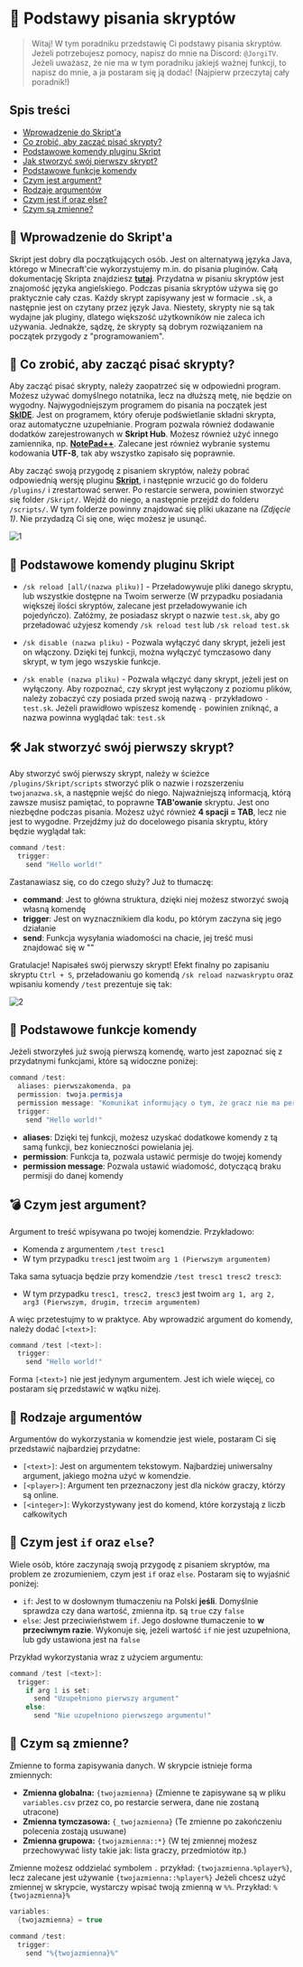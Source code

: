 # 🌵 Podstawy pisania skryptów

> Witaj! W tym poradniku przedstawię Ci podstawy pisania skryptów. Jeżeli potrzebujesz pomocy, napisz do mnie na Discord: `@JorgiTV`. Jeżeli uważasz, że nie ma w tym poradniku jakiejś ważnej funkcji, to napisz do mnie, a ja postaram się ją dodać! (Najpierw przeczytaj cały poradnik!)

## Spis treści
* [Wprowadzenie do Skript'a](#wprowadzenie_do_skript)
* [Co zrobić, aby zacząć pisać skrypty?](#co_zrobic_aby_zaczac)
* [Podstawowe komendy pluginu Skript](#podstawowe_komendy)
* [Jak stworzyć swój pierwszy skrypt?](#jak_stworzyc_skrypt)
* [Podstawowe funkcje komendy](#podstawowe_funkcje)
* [Czym jest argument?](#czym_jest_argument)
* [Rodzaje argumentów](#rodzaje_argumentow)
* [Czym jest if oraz else?](#if_oraz_else)
* [Czym są zmienne?](#czym_sa_zmienne)

## 🏓 <a name="wprowadzenie_do_skript">Wprowadzenie do Skript'a</a>
Skript jest dobry dla początkujących osób. Jest on alternatywą języka Java, którego w Minecraft'cie wykorzystujemy m.in. do pisania pluginów. Całą dokumentację Skripta znajdziesz **[tutaj](https://skriptlang.github.io/Skript/index.html)**. Przydatna w pisaniu skryptów jest znajomość języka angielskiego. Podczas pisania skryptów używa się go praktycznie cały czas. Każdy skrypt zapisywany jest w formacie `.sk`, a następnie jest on czytany przez język Java. Niestety, skrypty nie są tak wydajne jak pluginy, dlatego większość użytkowników nie zaleca ich używania. Jednakże, sądzę, że skrypty są dobrym rozwiązaniem na początek przygody z "programowaniem".

## 🔮 <a name="co_zrobic_aby_zaczac">Co zrobić, aby zacząć pisać skrypty?</a>
Aby zacząć pisać skrypty, należy zaopatrzeć się w odpowiedni program. Możesz używać domyślnego notatnika, lecz na dłuższą metę, nie będzie on wygodny. Najwygodniejszym programem do pisania na początek jest **[SkIDE](https://skide.liz3.net/)**. Jest on programem, który oferuje podświetlanie składni skrypta, oraz automatyczne uzupełnianie. Program pozwala również dodawanie dodatków zarejestrowanych w **Skript Hub**. Możesz również użyć innego zamiennika, np. **[NotePad++](https://notepad-plus-plus.org/downloads/)**. Zalecane jest również wybranie systemu kodowania **UTF-8**, tak aby wszystko zapisało się poprawnie.

Aby zacząć swoją przygodę z pisaniem skryptów, należy pobrać odpowiednią wersję pluginu **[Skript](https://github.com/SkriptLang/Skript/releases)**, i następnie wrzucić go do folderu `/plugins/` i zrestartować serwer. Po restarcie serwera, powinien stworzyć się folder `/Skript/`. Wejdź do niego, a następnie przejdź do folderu `/scripts/`. W tym folderze powinny znajdować się pliki ukazane na *(Zdjęcie 1)*. Nie przydadzą Ci się one, więc możesz je usunąć.

![1](img/1.PNG)

## 🍯 <a name="podstawowe_komendy">Podstawowe komendy pluginu Skript</a>
- `/sk reload [all/(nazwa pliku)]` - Przeładowywuje pliki danego skryptu, lub wszystkie dostępne na Twoim serwerze (W przypadku posiadania większej ilości skryptów, zalecane jest przeładowywanie ich pojedyńczo). Załóżmy, że posiadasz skrypt o nazwie `test.sk`, aby go przeładować użyjesz komendy `/sk reload test` lub `/sk reload test.sk`

- `/sk disable (nazwa pliku)` - Pozwala wyłączyć dany skrypt, jeżeli jest on włączony. Dzięki tej funkcji, można wyłączyć tymczasowo dany skrypt, w tym jego wszyskie funkcje.

- `/sk enable (nazwa pliku)` - Pozwala włączyć dany skrypt, jeżeli jest on wyłączony. Aby rozpoznać, czy skrypt jest wyłączony z poziomu plików, należy zobaczyć czy posiada przed swoją nazwą `-` przykładowo `-test.sk`. Jeżeli prawidłowo wpiszesz komendę `-` powinien zniknąć, a nazwa powinna wyglądać tak: `test.sk`

## 🛠️ <a name="jak_stworzyc_skrypt">Jak stworzyć swój pierwszy skrypt?</a>
Aby stworzyć swój pierwszy skrypt, należy w ścieżce `/plugins/Skript/scripts` stworzyć plik o nazwie i rozszerzeniu `twojanazwa.sk`, a następnie wejść do niego. Najważniejszą informacją, którą zawsze musisz pamiętać, to poprawne **TAB'owanie** skryptu. Jest ono niezbędne podczas pisania. Możesz użyć również **4 spacji = TAB**, lecz nie jest to wygodne. Przejdźmy już do docelowego pisania skryptu, który będzie wyglądał tak:

```java
command /test:
  trigger:
    send "Hello world!"
```

Zastanawiasz się, co do czego służy? Już to tłumaczę:

* **command**: Jest to główna struktura, dzięki niej możesz stworzyć swoją własną komendę
* **trigger**: Jest on wyznacznikiem dla kodu, po którym zaczyna się jego działanie
* **send**: Funkcja wysyłania wiadomości na chacie, jej treść musi znajdować się w ""

Gratulacje! Napisałeś swój pierwszy skrypt! Efekt finalny po zapisaniu skryptu `Ctrl + S`, przeładowaniu go komendą `/sk reload nazwaskryptu` oraz wpisaniu komendy `/test` prezentuje się tak:

![2](img/2.PNG)

## 🔐 <a name="podstawowe_funkcje">Podstawowe funkcje komendy</a>
Jeżeli stworzyłeś już swoją pierwszą komendę, warto jest zapoznać się z przydatnymi funkcjami, które są widoczne poniżej:

```java
command /test:
  aliases: pierwszakomenda, pa
  permission: twoja.permisja
  permission message: "Komunikat informujący o tym, że gracz nie ma permisji"
  trigger:
    send "Hello world!"
```

* **aliases**: Dzięki tej funkcji, możesz uzyskać dodatkowe komendy z tą samą funkcji, bez konieczności powielania jej.
* **permission**: Funkcja ta, pozwala ustawić permisje do twojej komendy
* **permission message**: Pozwala ustawić wiadomość, dotyczącą braku permisji do danej komendy

## 💣 <a name="czym_jest_argument">Czym jest argument?</a>
Argument to treść wpisywana po twojej komendzie. Przykładowo:
* Komenda z argumentem `/test tresc1`
* W tym przypadku `tresc1` jest twoim `arg 1 (Pierwszym argumentem)`

Taka sama sytuacja będzie przy komendzie `/test tresc1 tresc2 tresc3`:
* W tym przypadku `tresc1, tresc2, tresc3` jest twoim `arg 1, arg 2, arg3 (Pierwszym, drugim, trzecim argumentem)`

A więc przetestujmy to w praktyce. Aby wprowadzić argument do komendy, należy dodać `[<text>]`:

```java
command /test [<text>]:
  trigger:
    send "Hello world!"
```

Forma `[<text>]` nie jest jedynym argumentem. Jest ich wiele więcej, co postaram się przedstawić w wątku niżej.

## 📝 <a name="rodzaje_argumentow">Rodzaje argumentów</a>
Argumentów do wykorzystania w komendzie jest wiele, postaram Ci się przedstawić najbardziej przydatne:
* `[<text>]`: Jest on argumentem tekstowym. Najbardziej uniwersalny argument, jakiego można użyć w komendzie.
* `[<player>]`: Argument ten przeznaczony jest dla nicków graczy, którzy są online.
* `[<integer>]`: Wykorzystywany jest do komend, które korzystają z liczb całkowitych

## 🎯 <a name="if_oraz_else">Czym jest `if` oraz `else`?</a>
Wiele osób, które zaczynają swoją przygodę z pisaniem skryptów, ma problem ze zrozumieniem, czym jest `if` oraz `else`. Postaram się to wyjaśnić poniżej:
* `if`: Jest to w dosłownym tłumaczeniu na Polski **jeśli**. Domyślnie sprawdza czy dana wartość, zmienna itp. są `true` czy `false`
* `else`: Jest przeciwieństwem `if`. Jego dosłowne tłumaczenie to **w przeciwnym razie**. Wykonuje się, jeżeli wartość `if` nie jest uzupełniona, lub gdy ustawiona jest na `false`

Przykład wykorzystania wraz z użyciem argumentu:

```java
command /test [<text>]:
  trigger:
    if arg 1 is set:
      send "Uzupełniono pierwszy argument"
    else:
      send "Nie uzupełniono pierwszego argumentu!"
```

## 🥊 <a name="czym_sa_zmienne">Czym są zmienne?</a>
Zmienne to forma zapisywania danych. W skrypcie istnieje forma zmiennych:

* **Zmienna globalna:** `{twojazmienna}` (Zmienne te zapisywane są w pliku `variables.csv` przez co, po restarcie serwera, dane nie zostaną utracone)
* **Zmienna tymczasowa:** `{_twojazmienna}` (Te zmienne po zakończeniu polecenia zostają usuwane)
* **Zmienna grupowa:** `{twojazmienna::*}` (W tej zmiennej możesz przechowywać listy takie jak: lista graczy, przedmiotów itp.)

Zmienne możesz oddzielać symbolem `.` przykład: `{twojazmienna.%player%}`, lecz zalecane jest używanie `{twojazmienna::%player%}`
Jeżeli chcesz użyć zmiennej w skrypcie, wystarczy wpisać twoją zmienną w `%%`. Przykład: `%{twojazmienna}%`

```java
variables:
  {twojazmienna} = true
  
command /test:
  trigger:
    send "%{twojazmienna}%"
```
